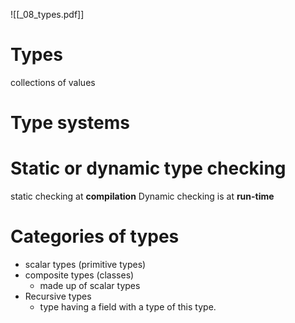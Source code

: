![[_08_types.pdf]]
# Types
collections of values

# Type systems

# Static or dynamic type checking
static checking at **compilation**
Dynamic checking is at **run-time**

# Categories of types
* scalar types (primitive types)
* composite types (classes)
	* made up of scalar types
* Recursive types
	* type having a field with a type of this type.

